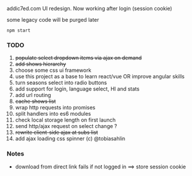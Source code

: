 addic7ed.com UI redesign. Now working after login (session cookie)

some legacy code will be purged later

```
npm start
```

### TODO

1. ~~populate select dropdown items via ajax on demand~~
1. ~~add shows hierarchy~~
1. choose some css ui framework
1. use this project as a base to learn react/vue OR improve angular skills
1. turn seasons select into radio buttons
1. add support for login, language select, HI and stats
1. add url routing
1. ~~cache shows list~~
1. wrap http requests into promises
1. split handlers into es6 modules
1. check local storage length on first launch
1. send http/ajax request on select change ?
1. ~~rewrite client-side ajax at subs list~~
1. add ajax loading css spinner (c) @tobiasahlin

### Notes

* download from direct link fails if not logged in ==> store session cookie